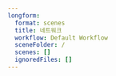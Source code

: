 ```yaml
---
longform:
  format: scenes
  title: 네트워크
  workflow: Default Workflow
  sceneFolder: /
  scenes: []
  ignoredFiles: []
---
```

